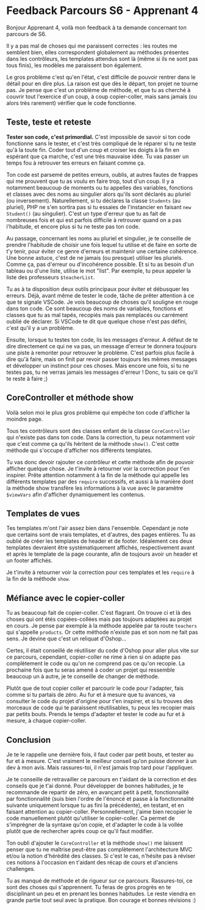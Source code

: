 # Feedback Parcours S6 - Apprenant 4

Bonjour Apprenant 4, voilà mon feedback à ta demande concernant ton parcours de S6.

Il y a pas mal de choses qui me paraissent correctes : les routes me semblent bien, elles correspondent globalement au méthodes présentes dans les contrôleurs, les templates attendus sont là (même si ils ne sont pas tous finis), les modèles me paraissent bon également.

Le gros problème c'est qu'en l'état, c'est difficile de pouvoir rentrer dans le détail pour en dire plus. La raison est que dès le départ, ton projet ne tourne pas.
Je pense que c'est un problème de méthode, et que tu as cherché à couvrir tout l'exercice d'un coup, à coup copier-coller, mais sans jamais (ou alors très rarement) vérifier que le code fonctionne.

## Teste, teste et reteste

<strong>Tester son code, c'est primordial.</strong>
C'est impossible de savoir si ton code fonctionne sans le tester, et c'est très compliqué de le réparer si tu ne teste qu'à la toute fin.
Coder tout d'un coup et croiser les doigts à la fin en espérant que ça marche, c'est une très mauvaise idée. Tu vas passer un temps fou à retrouver tes erreurs en faisant comme ça.

Ton code est parsemé de petites erreurs, oublis, at autres fautes de frappes qui me prouvent que tu as voulu en faire trop, tout d'un coup.
Il y a notamment beaucoup de moments ou tu appelles des variables, fonctions et classes avec des noms au singulier alors qu'ils sont déclarés au pluriel (ou inversement). Naturellement, si tu déclares la classe `Students` (au pluriel), PHP ne s'en sortira pas si tu essaies de l'instancier en faisant `new Student()` (au singulier).
C'est un type d'erreur que tu as fait de nombreuses fois et qui est parfois difficile à retrouver quand on a pas l'habitude, et encore plus si tu ne teste pas ton code.

Au passage, concernant les noms au pluriel et singulier, je te conseille de prendre l'habitude de choisir une fois lequel tu utilise et de faire en sorte de t'y tenir, pour éviter ce genre d'erreurs et maintenir une certaine cohérence. Une bonne astuce, c'est de ne jamais (ou presque) utiliser les pluriels. Comme ça, pas d'erreur ou d'incohérence possible. Et si tu as besoin d'un tableau ou d'une liste, utilise le mot "list". Par exemple, tu peux appeler la liste des professeurs `$teacherList`.

Tu as à ta disposition deux outils principaux pour éviter et débusquer les erreurs. Déjà, avant même de tester le code, tâche de prêter attention à ce que te signale VSCode. Je vois beaucoup de choses qu'il souligne en rouge dans ton code. Ce sont beaucoup des noms de variables, fonctions et classes que tu as mal tapés, recopiés mais pas remplacés ou carrément oublié de déclarer. Si VSCode te dit que quelque chose n'est pas défini, c'est qu'il y a un problème.

Ensuite, lorsque tu testes ton code, lis les messages d'erreur. A défaut de te dire directement ce qui ne va pas, un message d'erreur te donnera toujours une piste à remonter pour retrouver le problème. C'est parfois plus facile à dire qu'à faire, mais on finit par revoir passer toujours les mêmes messages et développer un instinct pour ces choses. Mais encore une fois, si tu ne testes pas, tu ne verras jamais les messages d'erreur ! Donc, tu sais ce qu'il te reste à faire ;)

## CoreController et méthode show

Voilà selon moi le plus gros problème qui empêche ton code d'afficher la moindre page.

Tous tes contrôleurs sont des classes enfant de la classe `CoreController` qui n'existe pas dans ton code. Dans la correction, tu peux notamment voir que c'est comme ça qu'ils héritent de la méthode `show()`. C'est cette méthode qui s'occupe d'afficher nos différents templates.

Tu vas donc devoir rajouter ce contrôleur et cette méthode afin de pouvoir afficher quelque chose. Je t'invite à retourner voir la correction pour t'en inspirer.
Prête attention notamment à la fin de la méthode qui appelle les différents templates par des `require` successifs, et aussi à la manière dont la méthode show transfère les informations à la vue avec le paramètre `$viewVars` afin d'afficher dynamiquement les contenus.

## Templates de vues

Tes templates m'ont l'air assez bien dans l'ensemble. Cependant je note que certains sont de vrais templates, et d'autres, des pages entières. Tu as oublié de créer les templates de header et de footer. Idéalement ces deux templates devraient être systématiquement affichés, respectivement avant et après le template de la page courante, afin de toujours avoir un header et un footer affichés.

Je t'invite à retourner voir la correction pour ces templates et les `require` à la fin de la méthode `show`.

## Méfiance avec le copier-coller

Tu as beaucoup fait de copier-coller. C'est flagrant. On trouve ci et là des choses qui ont étés copiées-collées mais pas toujours adaptées au projet en cours. Je pense par exemple à la méthode appelée par ta route `teachers` qui s'appelle `products`. Or cette méthode n'existe pas et son nom ne fait pas sens. Je devine que c'est un reliquat d'Oshop...

Certes, il était conseillé de réutiliser du code d'Oshop pour aller plus vite sur ce parcours, cependant, copier-coller ne rime à rien si on adapte pas complètement le code ou qu'on ne comprend pas ce qu'on recopie. La prochaine fois que tu seras amené à coder un projet qui ressemble beaucoup un à autre, je te conseille de changer de méthode.

Plutôt que de tout copier coller et parcourir le code pour l'adapter, fais comme si tu partais de zéro. Au fur et à mesure que tu avances, va consulter le code du projet d'origine pour t'en inspirer, et si tu trouves des morceaux de code qui te paraissent réutilisables, tu peux les recopier mais par petits bouts. Prends le temps d'adapter et tester le code au fur et à mesure, à chaque copier-coller.

## Conclusion

Je te le rappelle une dernière fois, il faut coder par petit bouts, et tester au fur et à mesure. C'est vraiment le meilleur conseil qu'on puisse donner à un dev à mon avis. Mais rassures-toi, il n'est jamais trop tard pour l'appliquer.

Je te conseille de retravailler ce parcours en t'aidant de la correction et des conseils que je t'ai donné. Pour développer de bonnes habitudes, je te recommande de repartir de zéro, en avançant petit à petit, fonctionnalité par fonctionnalité (suis bien l'ordre de l'énoncé et passe à la fonctionnalité suivante uniquement lorsque tu as fini la précédente), en testant, et en faisant attention au copier-coller.
Personnellement, j'aime bien recopier le code manuellement plutôt qu'utiliser le copier-coller. Ca permet de s'imprégner de la syntaxe qu'on copie, et d'adapter le code à la vollée plutôt que de rechercher après coup ce qu'il faut modifier.

Ton oubli d'ajouter le `CoreController` et la méthode `show()` me laissent penser que tu ne maîtrise peut-être pas complètement l'architecture MVC et/ou la notion d'hérédité des classes. Si c'est le cas, n'hésite pas à réviser ces notions à l'occasion en t'aidant des récap de cours et d'anciens challenges.

Tu as manqué de méthode et de rigueur sur ce parcours. Rassures-toi, ce sont des choses qui s'apprennent. Tu feras de gros progrès en te disciplinant un peu et en prenant les bonnes habitudes. Le reste viendra en grande partie tout seul avec la pratique. Bon courage et bonnes révisions :)